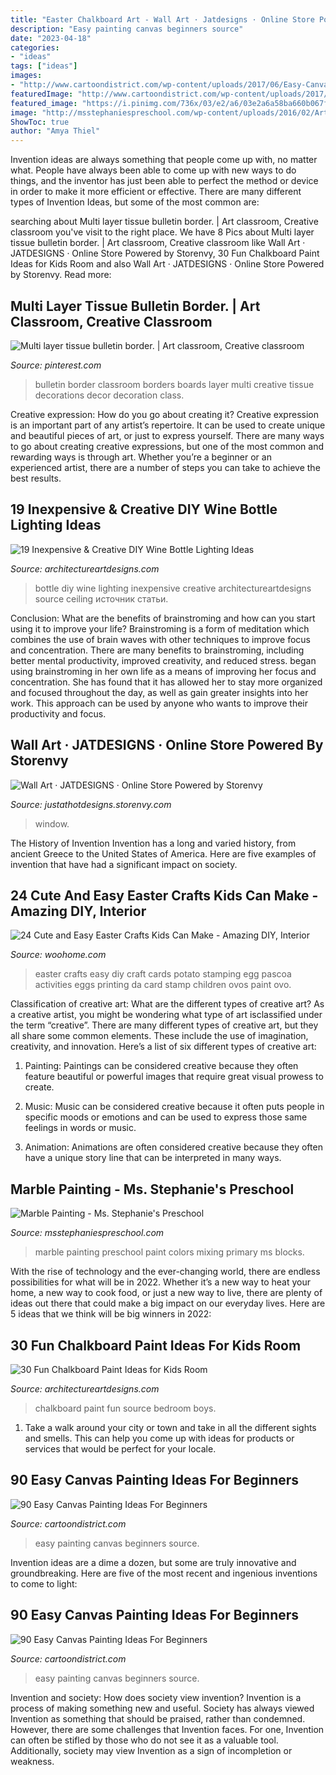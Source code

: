 ```yaml
---
title: "Easter Chalkboard Art - Wall Art · Jatdesigns · Online Store Powered By Storenvy"
description: "Easy painting canvas beginners source"
date: "2023-04-18"
categories:
- "ideas"
tags: ["ideas"]
images:
- "http://www.cartoondistrict.com/wp-content/uploads/2017/06/Easy-Canvas-Painting-Ideas-For-Beginners14-1.jpg"
featuredImage: "http://www.cartoondistrict.com/wp-content/uploads/2017/06/Easy-Canvas-Painting-Ideas-For-Beginners14-1.jpg"
featured_image: "https://i.pinimg.com/736x/03/e2/a6/03e2a6a58ba660b067f2079eecd70176--classroom-bulletin-boards-classroom-decor.jpg"
image: "http://msstephaniespreschool.com/wp-content/uploads/2016/02/Art-in-the-Preschool-Marble-Painting--1024x780.jpg"
ShowToc: true
author: "Amya Thiel"
---
```



Invention ideas are always something that people come up with, no matter what. People have always been able to come up with new ways to do things, and the inventor has just been able to perfect the method or device in order to make it more efficient or effective. There are many different types of Invention Ideas, but some of the most common are:

	

		
searching about Multi layer tissue bulletin border. | Art classroom, Creative classroom you've visit to the right place. We have 8 Pics about Multi layer tissue bulletin border. | Art classroom, Creative classroom like Wall Art · JATDESIGNS · Online Store Powered by Storenvy, 30 Fun Chalkboard Paint Ideas for Kids Room and also Wall Art · JATDESIGNS · Online Store Powered by Storenvy. Read more:
		
    
## Multi Layer Tissue Bulletin Border. | Art Classroom, Creative Classroom

<img loading=lazy src="https://i.pinimg.com/736x/03/e2/a6/03e2a6a58ba660b067f2079eecd70176--classroom-bulletin-boards-classroom-decor.jpg" onerror="this.onerror=null;this.src='https://tse3.mm.bing.net/th?id=OIP.foSSveKAjxuQjTy3Kbg-5QHaJ3&amp;pid=15.1';" alt="Multi layer tissue bulletin border. | Art classroom, Creative classroom">

_Source: pinterest.com_

>bulletin border classroom borders boards layer multi creative tissue decorations decor decoration class. 

	

Creative expression: How do you go about creating it?
Creative expression is an important part of any artist’s repertoire. It can be used to create unique and beautiful pieces of art, or just to express yourself. There are many ways to go about creating creative expressions, but one of the most common and rewarding ways is through art. Whether you’re a beginner or an experienced artist, there are a number of steps you can take to achieve the best results.

    
## 19 Inexpensive &amp; Creative DIY Wine Bottle Lighting Ideas

<img loading=lazy src="https://www.architectureartdesigns.com/wp-content/uploads/2015/01/102-630x839.jpg" onerror="this.onerror=null;this.src='https://tse4.mm.bing.net/th?id=OIP.jyhJLC2aJwIvnBLKmC5CcwHaJ3&amp;pid=15.1';" alt="19 Inexpensive &amp; Creative DIY Wine Bottle Lighting Ideas">

_Source: architectureartdesigns.com_

>bottle diy wine lighting inexpensive creative architectureartdesigns source ceiling источник статьи. 

	

Conclusion: What are the benefits of brainstroming and how can you start using it to improve your life?
Brainstroming is a form of meditation which combines the use of brain waves with other techniques to improve focus and concentration. There are many benefits to brainstroming, including better mental productivity, improved creativity, and reduced stress. began using brainstroming in her own life as a means of improving her focus and concentration. She has found that it has allowed her to stay more organized and focused throughout the day, as well as gain greater insights into her work. This approach can be used by anyone who wants to improve their productivity and focus.

    
## Wall Art · JATDESIGNS · Online Store Powered By Storenvy

<img loading=lazy src="http://d2a2wjuuf1c30f.cloudfront.net/product_photos/13102348/window_large.jpg" onerror="this.onerror=null;this.src='https://tse4.mm.bing.net/th?id=OIP.3sbw5U5zUO-CgMlMCxs6FQHaNK&amp;pid=15.1';" alt="Wall Art · JATDESIGNS · Online Store Powered by Storenvy">

_Source: justathotdesigns.storenvy.com_

>window. 

	

The History of Invention
Invention has a long and varied history, from ancient Greece to the United States of America. Here are five examples of invention that have had a significant impact on society.

    
## 24 Cute And Easy Easter Crafts Kids Can Make - Amazing DIY, Interior

<img loading=lazy src="http://www.woohome.com/wp-content/uploads/2014/04/Easter-Crafts-for-Kids-12.jpg" onerror="this.onerror=null;this.src='https://tse1.mm.bing.net/th?id=OIP.FHFTxtXWk6pDVLE6AQy9eQHaM5&amp;pid=15.1';" alt="24 Cute and Easy Easter Crafts Kids Can Make - Amazing DIY, Interior">

_Source: woohome.com_

>easter crafts easy diy craft cards potato stamping egg pascoa activities eggs printing da card stamp children ovos paint ovo. 

	

Classification of creative art: What are the different types of creative art?
As a creative artist, you might be wondering what type of art isclassified under the term “creative”. There are many different types of creative art, but they all share some common elements. These include the use of imagination, creativity, and innovation. Here’s a list of six different types of creative art:
1. Painting: Paintings can be considered creative because they often feature beautiful or powerful images that require great visual prowess to create.

2. Music: Music can be considered creative because it often puts people in specific moods or emotions and can be used to express those same feelings in words or music.

3. Animation: Animations are often considered creative because they often have a unique story line that can be interpreted in many ways.


    
## Marble Painting - Ms. Stephanie&#039;s Preschool

<img loading=lazy src="http://msstephaniespreschool.com/wp-content/uploads/2016/02/Art-in-the-Preschool-Marble-Painting--1024x780.jpg" onerror="this.onerror=null;this.src='https://tse4.mm.bing.net/th?id=OIP.AtrraZDphRFJacDF1sF6hgHaFp&amp;pid=15.1';" alt="Marble Painting - Ms. Stephanie&#039;s Preschool">

_Source: msstephaniespreschool.com_

>marble painting preschool paint colors mixing primary ms blocks. 

	

With the rise of technology and the ever-changing world, there are endless possibilities for what will be in 2022. Whether it’s a new way to heat your home, a new way to cook food, or just a new way to live, there are plenty of ideas out there that could make a big impact on our everyday lives. Here are 5 ideas that we think will be big winners in 2022: 

    
## 30 Fun Chalkboard Paint Ideas For Kids Room

<img loading=lazy src="https://www.architectureartdesigns.com/wp-content/uploads/2014/01/2311.jpg" onerror="this.onerror=null;this.src='https://tse3.mm.bing.net/th?id=OIP.b7RnGw8xmnr5CvtfKVEvawHaJ4&amp;pid=15.1';" alt="30 Fun Chalkboard Paint Ideas for Kids Room">

_Source: architectureartdesigns.com_

>chalkboard paint fun source bedroom boys. 

	

1. Take a walk around your city or town and take in all the different sights and smells. This can help you come up with ideas for products or services that would be perfect for your locale. 

    
## 90 Easy Canvas Painting Ideas For Beginners

<img loading=lazy src="http://www.cartoondistrict.com/wp-content/uploads/2017/06/Easy-Canvas-Painting-Ideas-For-Beginners42.jpg" onerror="this.onerror=null;this.src='https://tse2.mm.bing.net/th?id=OIP.sllct5qKzPG6vZmUg4bYoAHaJ4&amp;pid=15.1';" alt="90 Easy Canvas Painting Ideas For Beginners">

_Source: cartoondistrict.com_

>easy painting canvas beginners source. 

	

Invention ideas are a dime a dozen, but some are truly innovative and groundbreaking. Here are five of the most recent and ingenious inventions to come to light: 

    
## 90 Easy Canvas Painting Ideas For Beginners

<img loading=lazy src="http://www.cartoondistrict.com/wp-content/uploads/2017/06/Easy-Canvas-Painting-Ideas-For-Beginners14-1.jpg" onerror="this.onerror=null;this.src='https://tse4.mm.bing.net/th?id=OIP.FHaDAuy51KKQGFrNYrTWLQHaJ4&amp;pid=15.1';" alt="90 Easy Canvas Painting Ideas For Beginners">

_Source: cartoondistrict.com_

>easy painting canvas beginners source. 

	

Invention and society: How does society view invention?
Invention is a process of making something new and useful. Society has always viewed Invention as something that should be praised, rather than condemned. However, there are some challenges that Invention faces. For one, Invention can often be stifled by those who do not see it as a valuable tool. Additionally, society may view Invention as a sign of incompletion or weakness.

